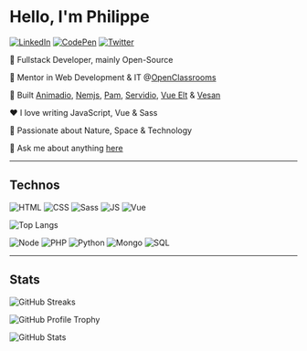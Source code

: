 # Hello, I'm Philippe

[![LinkedIn](https://img.shields.io/badge/LinkedIn-0077B5?style=for-the-badge&logo=linkedin&logoColor=white)](https://www.linkedin.com/in/philippebeck)
[![CodePen](https://img.shields.io/badge/Codepen-131417?style=for-the-badge&logo=codepen&logoColor=white)](https://codepen.io/philippebeck)
[![Twitter](https://img.shields.io/badge/Twitter-1DA1F2?style=for-the-badge&logo=twitter&logoColor=white)](https://twitter.com/ph_beck)

🤖 Fullstack Developer, mainly Open-Source  

💼 Mentor in Web Development & IT @[OpenClassrooms](https://openclassrooms.com)  

🌱 Built [Animadio](https://www.npmjs.com/package/animadio), [Nemjs](https://www.npmjs.com/package/nemjs), [Pam](https://packagist.org/packages/philippebeck/pam), [Servidio](https://www.npmjs.com/package/servidio), [Vue Elt](https://www.npmjs.com/package/vue-elt) & [Vesan](https://www.npmjs.com/package/vesan)  

❤️ I love writing JavaScript, Vue & Sass  

🔭 Passionate about Nature, Space & Technology

💬 Ask me about anything [here](https://github.com/philippebeck/philippebeck/issues)  

---
## Technos

![HTML](https://img.shields.io/badge/HTML5-E34F26?style=for-the-badge&logo=html5&logoColor=white)
![CSS](https://img.shields.io/badge/CSS3-1572B6?style=for-the-badge&logo=css3&logoColor=white)
![Sass](https://img.shields.io/badge/Sass-CC6699?style=for-the-badge&logo=sass&logoColor=white)
![JS](https://img.shields.io/badge/JavaScript-323330?style=for-the-badge&logo=javascript&logoColor=F7DF1E)
![Vue](https://img.shields.io/badge/Vue.js-35495E?style=for-the-badge&logo=vue.js&logoColor=4FC08D)

![Top Langs](https://github-readme-stats.vercel.app/api/top-langs/?username=philippebeck&layout=compact&theme=midnight-purple)

![Node](https://img.shields.io/badge/Node.js-43853D?style=for-the-badge&logo=node.js&logoColor=white)
![PHP](https://img.shields.io/badge/PHP-777BB4?style=for-the-badge&logo=php&logoColor=white)
![Python](https://img.shields.io/badge/Python-14354C?style=for-the-badge&logo=python&logoColor=white)
![Mongo](https://img.shields.io/badge/MongoDB-4EA94B?style=for-the-badge&logo=mongodb&logoColor=white)
![SQL](https://img.shields.io/badge/MySQL-00000F?style=for-the-badge&logo=mysql&logoColor=white)

---

## Stats

![GitHub Streaks](https://github-readme-streak-stats.herokuapp.com/?user=philippebeck&theme=midnight-purple)

![GitHub Profile Trophy](https://github-profile-trophy.vercel.app/?username=philippebeck&theme=onedark&column=7)

![GitHub Stats](https://github-readme-stats.vercel.app/api?username=philippebeck&theme=midnight-purple&show_icons=true)

